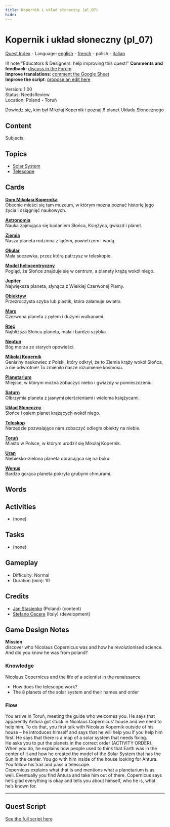 ```yaml
---
title: Kopernik i układ słoneczny (pl_07)
hide:
---
```


# Kopernik i układ słoneczny (pl_07)
[Quest Index](./index.pl.md) - Language: [english](./pl_07.md) - [french](./pl_07.fr.md) - polish - [italian](./pl_07.it.md)

!!! note "Educators & Designers: help improving this quest!"
    **Comments and feedback**: [discuss in the Forum](https://vgwb.discourse.group/t/pl-07-copernicus-and-the-solar-system/38/1)  
    **Improve translations**: [comment the Google Sheet](https://docs.google.com/spreadsheets/d/1FPFOy8CHor5ArSg57xMuPAG7WM27-ecDOiU-OmtHgjw/edit?gid=783699917#gid=783699917)  
    **Improve the script**: [propose an edit here](https://github.com/vgwb/Antura/blob/main/Assets/_discover/_quests/PL_07%20Solar%20System/PL_07%20Solar%20System%20-%20Yarn%20Script.yarn)  

Version: 1.00  
Status: NeedsReview  
Location: Poland - Toruń

Dowiedz się, kim był Mikołaj Kopernik i poznaj 8 planet Układu Słonecznego

## Content
Subjects: 


## Topics
- [Solar System](../topics/index.md#solar_system)
- [Telescope](../topics/index.md#telescope)


## Cards
**[Dom Mikołaja Kopernika](../cards/index.md#nicolaus_copernicus_house)**  
Obecnie mieści się tam muzeum, w którym można poznać historię jego życia i osiągnięć naukowych.  

**[Astronomia](../cards/index.md#astronomy)**  
Nauka zajmująca się badaniem Słońca, Księżyca, gwiazd i planet.  

**[Ziemia](../cards/index.md#earth)**  
Nasza planeta rodzinna z lądem, powietrzem i wodą.  

**[Okular](../cards/index.md#eyepiece)**  
Mała soczewka, przez którą patrzysz w teleskopie.  

**[Model heliocentryczny](../cards/index.md#heliocentric_model)**  
Pogląd, że Słońce znajduje się w centrum, a planety krążą wokół niego.  

**[Jupiter](../cards/index.md#jupiter)**  
Największa planeta, słynąca z Wielkiej Czerwonej Plamy.  

**[Obiektyw](../cards/index.md#lens)**  
Przezroczysta szyba lub plastik, która załamuje światło.  

**[Mars](../cards/index.md#mars)**  
Czerwona planeta z pyłem i dużymi wulkanami.  

**[Rtęć](../cards/index.md#mercury)**  
Najbliższa Słońcu planeta, mała i bardzo szybka.  

**[Neptun](../cards/index.md#neptune)**  
Bóg morza ze starych opowieści.  

**[Mikołaj Kopernik](../cards/index.md#nicolaus_copernicus)**  
Genialny naukowiec z Polski, który odkrył, że to Ziemia krąży wokół Słońca, a nie odwrotnie! To zmieniło nasze rozumienie kosmosu.  

**[Planetarium](../cards/index.md#planetarium)**  
Miejsce, w którym można zobaczyć niebo i gwiazdy w pomieszczeniu.  

**[Saturn](../cards/index.md#saturn)**  
Olbrzymia planeta z jasnymi pierścieniami i wieloma księżycami.  

**[Układ Słoneczny](../cards/index.md#solar_system)**  
Słońce i osiem planet krążących wokół niego.  

**[Teleskop](../cards/index.md#telescope)**  
Narzędzie pozwalające nam zobaczyć odległe obiekty na niebie.  

**[Toruń](../cards/index.md#torun)**  
Miasto w Polsce, w którym urodził się Mikołaj Kopernik.  

**[Uran](../cards/index.md#uranus)**  
Niebiesko-zielona planeta obracająca się na boku.  

**[Wenus](../cards/index.md#venus)**  
Bardzo gorąca planeta pokryta grubymi chmurami.  

## Words
## Activities
- (none)

## Tasks
- (none)
## Gameplay
- Difficulty: Normal
- Duration (min): 10
## Credits
- [Jan Stasienko](mailto:jan.stasienko@dsw.edu.pl) (Poland) (content)
- [Stefano Cecere](https://stefanocecere.com) (Italy) (development)

## Game Design Notes
**Mission**  
discover who Nicolaus Copernicus was and how he revolutionised science.
And did you know he was from poland?

### Knowledge
Nicolaus Copernicus and the life of a scientist in the renaissance  

- How does the telescope work?
- The 8 planets of the solar system and their names and order

### Flow
You arrive in Toruń, meeting the guide who welcomes you. He says that apparently Antura got stuck in Nicolaus Copernicus’ house and we need to help him. To do that, you first talk with Nicolaus Kopernik outside of his house – he introduces himself and says that he will help you if you help him first. He says that there is a map of a solar system that needs fixing.  
He asks you to put the planets in the correct order (ACTIVITY ORDER).  
When you do, he explains how people used to think that Earth was in the center of it and how he created the model of the Solar System that has the Sun in the center. You go with him inside of the house looking for Antura. You follow his trail and pass a telescope.  
Copernicus explains what that is and mentions what a planetarium is as well. Eventually you find Antura and take him out of there. Copernicus says he’s glad everything is okay and tells you about himself, who he is, what he’s known for.


---

## Quest Script

[See the full script here](./pl_07-script.pl.md)
